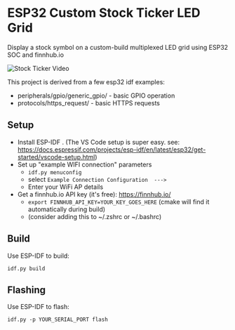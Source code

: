 # ESP32 Custom Stock Ticker LED Grid

Display a stock symbol on a custom-build multiplexed LED grid using ESP32 SOC and finnhub.io

![Stock Ticker Video](https://i.giphy.com/media/bXthvr191GygM4luh5/giphy-downsized-large.gif)

This project is derived from a few esp32 idf examples:
- peripherals/gpio/generic_gpio/ - basic GPIO operation
- protocols/https_request/       - basic HTTPS requests

## Setup

- Install ESP-IDF . (The VS Code setup is super easy. see: https://docs.espressif.com/projects/esp-idf/en/latest/esp32/get-started/vscode-setup.html)
- Set up "example WIFI connection" parameters
    - `idf.py menuconfig`
    - select `Example Connection Configuration  --->`
    - Enter your WiFi AP details
- Get a finnhub.io API key (it's free): https://finnhub.io/
    - `export FINNHUB_API_KEY=YOUR_KEY_GOES_HERE` (cmake will find it automatically during build)
    - (consider adding this to ~/.zshrc or ~/.bashrc)

## Build

Use ESP-IDF to build:

```
idf.py build
```

## Flashing

Use ESP-IDF to flash:

```
idf.py -p YOUR_SERIAL_PORT flash
```
